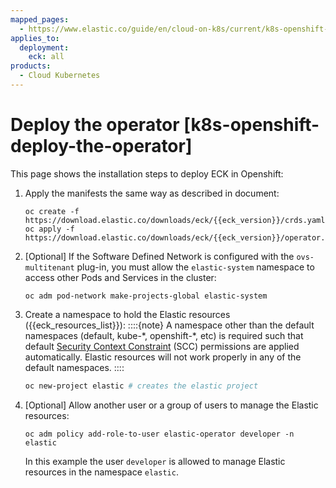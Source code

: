 ```yaml
---
mapped_pages:
  - https://www.elastic.co/guide/en/cloud-on-k8s/current/k8s-openshift-deploy-the-operator.html
applies_to:
  deployment:
    eck: all
products:
  - Cloud Kubernetes
---
```


# Deploy the operator [k8s-openshift-deploy-the-operator]

This page shows the installation steps to deploy ECK in Openshift:

1. Apply the manifests the same way as described in [](./install-using-yaml-manifest-quickstart.md) document:

   ```shell subs=true
   oc create -f https://download.elastic.co/downloads/eck/{{eck_version}}/crds.yaml
   oc apply -f https://download.elastic.co/downloads/eck/{{eck_version}}/operator.yaml
   ```

2. [Optional] If the Software Defined Network is configured with the `ovs-multitenant` plug-in, you must allow the `elastic-system` namespace to access other Pods and Services in the cluster:

   ```shell
   oc adm pod-network make-projects-global elastic-system
   ```

3. Create a namespace to hold the Elastic resources ({{eck_resources_list}}):
   ::::{note}
   A namespace other than the default namespaces (default, kube-\*, openshift-\*, etc) is required such that default [Security Context Constraint](https://docs.openshift.com/container-platform/4.12/authentication/managing-security-context-constraints.html) (SCC) permissions are applied automatically. Elastic resources will not work properly in any of the default namespaces.
   ::::

   ```sh
   oc new-project elastic # creates the elastic project
   ```

4. [Optional] Allow another user or a group of users to manage the Elastic resources:

   ```shell
   oc adm policy add-role-to-user elastic-operator developer -n elastic
   ```

   In this example the user `developer` is allowed to manage Elastic resources in the namespace `elastic`.